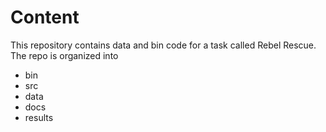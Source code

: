 # Content

This repository contains data and bin code for a task called Rebel Rescue. The repo is organized into
- bin
- src
- data
- docs
- results

